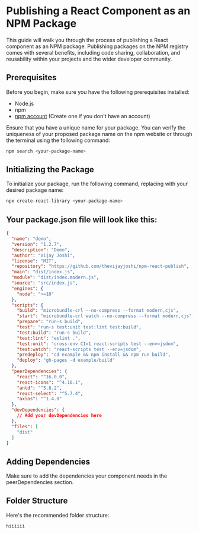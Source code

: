 # Publishing a React Component as an NPM Package

This guide will walk you through the process of publishing a React component as an NPM package. Publishing packages on the NPM registry comes with several benefits, including code sharing, collaboration, and reusability within your projects and the wider developer community.

## Prerequisites

Before you begin, make sure you have the following prerequisites installed:

- Node.js
- npm
- [npm account](https://www.npmjs.com/) (Create one if you don't have an account)

Ensure that you have a unique name for your package. You can verify the uniqueness of your proposed package name on the npm website or through the terminal using the following command:

```bash
npm search <your-package-name>
```

## Initializing the Package

To initialize your package, run the following command, replacing <your-package-name> with your desired package name:

```bash
npx create-react-library <your-package-name>
```

## Your package.json file will look like this:

```json
{
  "name": "demo",
  "version": "1.2.7",
  "description": "Demo",
  "author": "Vijay Joshi",
  "license": "MIT",
  "repository": "https://github.com/thevijayjoshi/npm-react-publish",
  "main": "dist/index.js",
  "module": "dist/index.modern.js",
  "source": "src/index.js",
  "engines": {
    "node": ">=10"
  },
  "scripts": {
    "build": "microbundle-crl --no-compress --format modern,cjs",
    "start": "microbundle-crl watch --no-compress --format modern,cjs",
    "prepare": "run-s build",
    "test": "run-s test:unit test:lint test:build",
    "test:build": "run-s build",
    "test:lint": "eslint .",
    "test:unit": "cross-env CI=1 react-scripts test --env=jsdom",
    "test:watch": "react-scripts test --env=jsdom",
    "predeploy": "cd example && npm install && npm run build",
    "deploy": "gh-pages -d example/build"
  },
  "peerDependencies": {
    "react": "^16.0.0",
    "react-icons": "^4.10.1",
    "antd": "^5.8.2",
    "react-select": "^5.7.4",
    "axios": "^1.4.0"
  },
  "devDependencies": {
    // Add your devDependencies here
  },
  "files": [
    "dist"
  ]
}
```

## Adding Dependencies

Make sure to add the dependencies your component needs in the peerDependencies section.

## Folder Structure
Here's the recommended folder structure:

```text
hiiiiii
```
